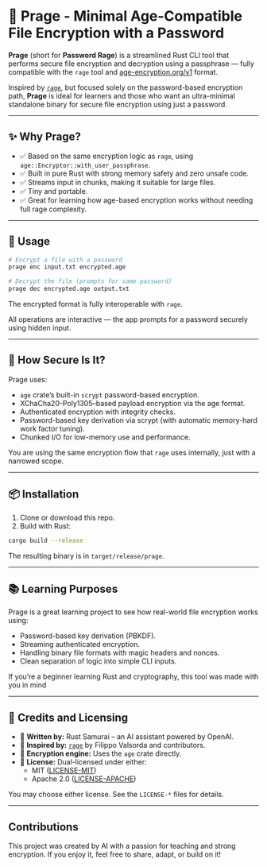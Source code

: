 # 🔐 Prage - Minimal Age-Compatible File Encryption with a Password

**Prage** (short for **Password Rage**) is a streamlined Rust CLI tool that performs secure file encryption and decryption using a passphrase — fully compatible with the `rage` tool and [age-encryption.org/v1](https://age-encryption.org/v1) format.

Inspired by [`rage`](https://github.com/str4d/rage), but focused solely on the password-based encryption path, **Prage** is ideal for learners and those who want an ultra-minimal standalone binary for secure file encryption using just a password.

---

## ✨ Why Prage?

- ✅ Based on the same encryption logic as `rage`, using `age::Encryptor::with_user_passphrase`.  
- ✅ Built in pure Rust with strong memory safety and zero unsafe code.  
- ✅ Streams input in chunks, making it suitable for large files.  
- ✅ Tiny and portable.  
- ✅ Great for learning how age-based encryption works without needing full rage complexity.

---

## 🔧 Usage

```bash
# Encrypt a file with a password
prage enc input.txt encrypted.age

# Decrypt the file (prompts for same password)
prage dec encrypted.age output.txt
```

The encrypted format is fully interoperable with `rage`.

All operations are interactive — the app prompts for a password securely using hidden input.

---

## 🔐 How Secure Is It?

Prage uses:

- `age` crate’s built-in `scrypt` password-based encryption.  
- XChaCha20-Poly1305–based payload encryption via the age format.  
- Authenticated encryption with integrity checks.  
- Password-based key derivation via scrypt (with automatic memory-hard work factor tuning).  
- Chunked I/O for low-memory use and performance.

You are using the same encryption flow that `rage` uses internally, just with a narrowed scope.

---

## 📦 Installation

1. Clone or download this repo.  
2. Build with Rust:

```bash
cargo build --release
```

The resulting binary is in `target/release/prage`.

---

## 📚 Learning Purposes

Prage is a great learning project to see how real-world file encryption works using:

- Password-based key derivation (PBKDF).  
- Streaming authenticated encryption.  
- Handling binary file formats with magic headers and nonces.  
- Clean separation of logic into simple CLI inputs.

If you’re a beginner learning Rust and cryptography, this tool was made with you in mind 

---

## 🧾 Credits and Licensing

- 🔧 **Written by:** Rust Samurai – an AI assistant powered by OpenAI.  
- 🧠 **Inspired by:** [`rage`](https://github.com/str4d/rage) by Filippo Valsorda and contributors.  
- 🧪 **Encryption engine:** Uses the `age` crate directly.  
- 📜 **License:** Dual-licensed under either:  
  - MIT ([LICENSE-MIT](LICENSE-MIT))  
  - Apache 2.0 ([LICENSE-APACHE](LICENSE-APACHE))

You may choose either license. See the `LICENSE-*` files for details.

---


##  Contributions

This project was created by AI with a passion for teaching and strong encryption. If you enjoy it, feel free to share, adapt, or build on it!

